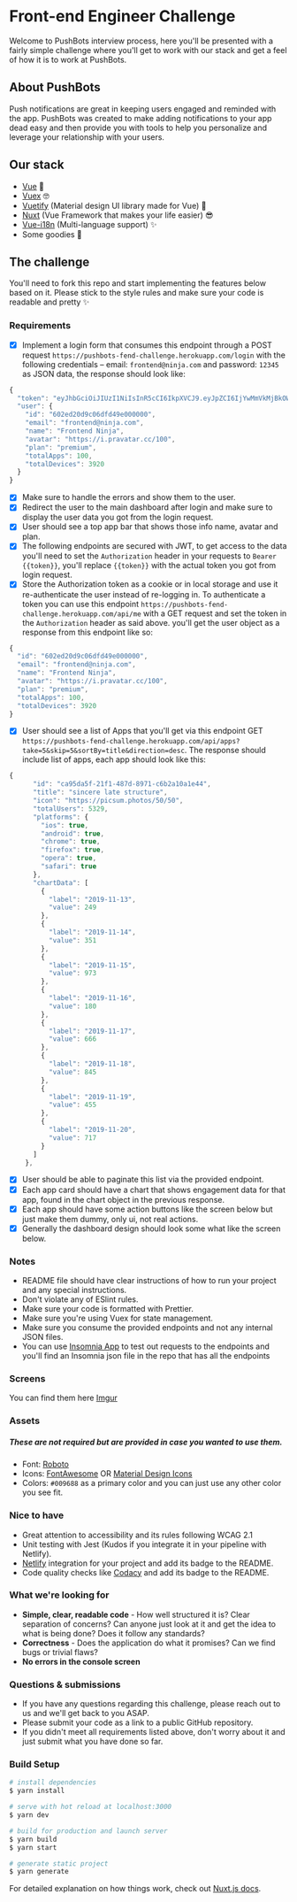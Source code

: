 # Front-end Engineer Challenge

Welcome to PushBots interview process, here you'll be presented with a fairly simple challenge where you'll get to work with our stack and get a feel of how it is to work at PushBots.

## About PushBots
Push notifications are great in keeping users engaged and reminded with the app. PushBots was created to make adding notifications to your app dead easy and then provide you with tools to help you personalize and leverage your relationship with your users.

## Our stack
- [Vue](https://vuejs.org/) 🚀
- [Vuex](https://vuex.vuejs.org/) 🤓
- [Vuetify](http://vuetifyjs.com/) (Material design UI library made for Vue) 🎨
- [Nuxt](https://nuxtjs.org/) (Vue Framework that makes your life easier) 😎
- [Vue-i18n](https://kazupon.github.io/vue-i18n/) (Multi-language support) ✨
- Some goodies 🎁

## The challenge

You'll need to fork this repo and start implementing the features below based on it.
Please stick to the style rules and make sure your code is readable and pretty ✨

### Requirements

- [x] Implement a login form that consumes this endpoint through a POST request `https://pushbots-fend-challenge.herokuapp.com/login` with the following credentials – email: `frontend@ninja.com` and password: `12345` as JSON data, the response should look like: 

```js
{
  "token": "eyJhbGciOiJIUzI1NiIsInR5cCI6IkpXVCJ9.eyJpZCI6IjYwMmVkMjBkOWMwNmRmZDQ5ZTAwMDAwMCIsImlhdCI6MTU3NDI0MzI2NywiZXhwIjoxNTc0MjU0MDY3fQ.kcaHD6m2seyKo27LeDHI-WpBAHl-c4awSIY3mEg2vQE",
  "user": {
    "id": "602ed20d9c06dfd49e000000",
    "email": "frontend@ninja.com",
    "name": "Frontend Ninja",
    "avatar": "https://i.pravatar.cc/100",
    "plan": "premium",
    "totalApps": 100,
    "totalDevices": 3920
  }
}
```
- [x] Make sure to handle the errors and show them to the user.
- [x] Redirect the user to the main dashboard after login and make sure to display the user data you got from the login request.  
- [x] User should see a top app bar that shows those info name, avatar and plan.
- [x] The following endpoints are secured with JWT, to get access to the data you'll need to set the `Authorization` header in your requests to `Bearer {{token}}`, you'll replace `{{token}}` with the actual token you got from login request.
- [x] Store the Authorization token as a cookie or in local storage and use it re-authenticate the user instead of re-logging in. To authenticate a token you can use this endpoint `https://pushbots-fend-challenge.herokuapp.com/api/me` with a GET request and set the token in the `Authorization` header as said above. you'll get the user object as a response from this endpoint like so:
```js
{
  "id": "602ed20d9c06dfd49e000000",
  "email": "frontend@ninja.com",
  "name": "Frontend Ninja",
  "avatar": "https://i.pravatar.cc/100",
  "plan": "premium",
  "totalApps": 100,
  "totalDevices": 3920
}
```
- [x] User should see a list of Apps that you'll get via this endpoint GET `https://pushbots-fend-challenge.herokuapp.com/api/apps?take=5&skip=5&sortBy=title&direction=desc`. The response should include list of apps, each app should look like this: 

```js
{
      "id": "ca95da5f-21f1-487d-8971-c6b2a10a1e44",
      "title": "sincere late structure",
      "icon": "https://picsum.photos/50/50",
      "totalUsers": 5329,
      "platforms": {
        "ios": true,
        "android": true,
        "chrome": true,
        "firefox": true,
        "opera": true,
        "safari": true
      },
      "chartData": [
        {
          "label": "2019-11-13",
          "value": 249
        },
        {
          "label": "2019-11-14",
          "value": 351
        },
        {
          "label": "2019-11-15",
          "value": 973
        },
        {
          "label": "2019-11-16",
          "value": 180
        },
        {
          "label": "2019-11-17",
          "value": 666
        },
        {
          "label": "2019-11-18",
          "value": 845
        },
        {
          "label": "2019-11-19",
          "value": 455
        },
        {
          "label": "2019-11-20",
          "value": 717
        }
      ]
    },
```
- [x] User should be able to paginate this list via the provided endpoint.
- [x] Each app card should have a chart that shows engagement data for that app, found in the chart object in the previous response.
- [x] Each app should have some action buttons like the screen below but just make them dummy, only ui, not real actions.
- [x] Generally the dashboard design should look some what like the screen below.

### Notes

- README file should have clear instructions of how to run your project and any special instructions.
- Don't violate any of ESlint rules.
- Make sure your code is formatted with Prettier.
- Make sure you're using Vuex for state management.
- Make sure you consume the provided endpoints and not any internal JSON files.
- You can use [Insomnia App](https://insomnia.rest/) to test out requests to the endpoints and you'll find an Insomnia json file in the repo that has all the endpoints

### Screens

You can find them here [Imgur](https://imgur.com/a/QggfTA7)

### Assets
##### These are not required but are provided in case you wanted to use them.
- Font: [Roboto](https://fonts.google.com/specimen/Roboto)
- Icons: [FontAwesome](https://fontawesome.com/icons) OR [Material Design Icons](https://materialdesignicons.com/)
- Colors: `#009688` as a primary color and you can just use any other color you see fit.


### Nice to have

- Great attention to accessibility and its rules following WCAG 2.1
- Unit testing with Jest (Kudos if you integrate it in your pipeline with Netlify).
- [Netlify](https://netlify.com/) integration for your project and add its badge to the README.
- Code quality checks like [Codacy](https://www.codacy.com/) and add its badge to the README.

### What we're looking for

- **Simple, clear, readable code** - How well structured it is? Clear separation of concerns? Can anyone just look at it and get the idea to what is being done? Does it follow any standards?
- **Correctness** - Does the application do what it promises? Can we find bugs or trivial flaws?
- **No errors in the console screen** 

### Questions & submissions

- If you have any questions regarding this challenge, please reach out to us and we'll get back to you ASAP.
- Please submit your code as a link to a public GitHub repository.
- If you didn't meet all requirements listed above, don't worry about it and just submit what you have done so far.

### Build Setup

``` bash
# install dependencies
$ yarn install

# serve with hot reload at localhost:3000
$ yarn dev

# build for production and launch server
$ yarn build
$ yarn start

# generate static project
$ yarn generate
```

For detailed explanation on how things work, check out [Nuxt.js docs](https://nuxtjs.org).
